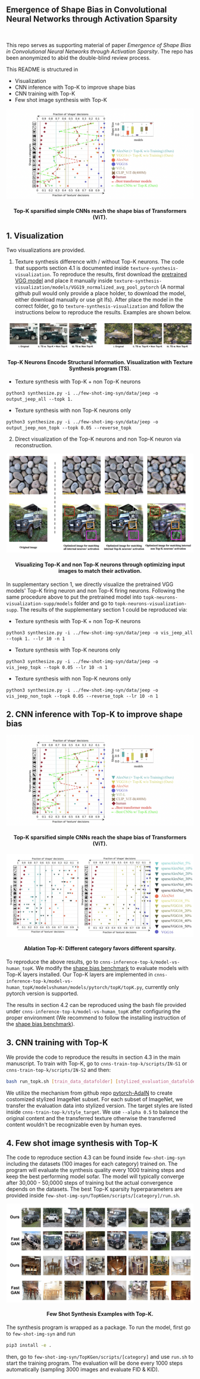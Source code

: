 ## Emergence of Shape Bias in Convolutional Neural Networks through Activation Sparsity
<br>

This repo serves as supporting material of paper *Emergence of Shape Bias in Convolutional Neural Networks through Activation Sparsity*. The repo has been anonymized to abid the double-blind review process. 

This README is structured in 
* Visualization
* CNN inference with Top-K to improve shape bias
* CNN training with Top-K
* Few shot image synthesis with Top-K

![](assets/topk-inference.png)
<h4 align="center">Top-K sparsified simple CNNs reach the shape bias of Transformers (ViT).</h4>


## 1. Visualization

Two visualizations are provided. 

1. Texture synthesis difference with / without Top-K neurons. 
The code that supports section 4.1 is documented inside `texture-synthesis-visualization`. To reproduce the results, first download the [pretrained VGG model](texture-synthesis-visualization/models/VGG19_normalized_avg_pool_pytorch) and place it manually inside `texture-synthesis-visualization/models/VGG19_normalized_avg_pool_pytorch` (A normal github pull would only provide a place holder, to download the model, either download manually or use git lfs). After place the model in the correct folder, go to `texture-synthesis-visualization` and follow the instructions below to reproduce the results. Examples are shown below.

![](assets/visualization_2.png)

<h4 align="center">Top-K Neurons Encode Structural Information. Visualization with Texture Synthesis program (TS).</h4>

* Texture synthesis with Top-K + non Top-K neurons

```
python3 synthesize.py -i ../few-shot-img-syn/data/jeep -o output_jeep_all --topk 1.
```

* Texture synthesis with non Top-K neurons only

```
python3 synthesize.py -i ../few-shot-img-syn/data/jeep -o output_jeep_non_topk --topk 0.05 --reverse_topk
```


2. Direct visualization of the Top-K neurons and non Top-K neuron via reconstruction. 

![](assets/visualization_1.png)
<h4 align="center">Visualizing Top-K and non Top-K neurons through optimizing input images to match their activation.</h4>

In supplementary section 1, we directly visualize the pretrained VGG models' Top-K firing neuron and non Top-K firing neurons. Following the same procedure above to put the pretrained model into `topk-neurons-visualization-supp/models` folder and go to `topk-neurons-visualization-supp`. The results of the supplementary section 1 could be reproduced via:

* Texture synthesis with Top-K + non Top-K neurons

```
python3 synthesize.py -i ../few-shot-img-syn/data/jeep -o vis_jeep_all --topk 1. --lr 10 -n 1
```

* Texture synthesis with Top-K neurons only

```
python3 synthesize.py -i ../few-shot-img-syn/data/jeep -o vis_jeep_topk --topk 0.05 --lr 10 -n 1
```
* Texture synthesis with non Top-K neurons only

```
python3 synthesize.py -i ../few-shot-img-syn/data/jeep -o vis_jeep_non_topk --topk 0.05 --reverse_topk --lr 10 -n 1
```




## 2. CNN inference with Top-K to improve shape bias

![](assets/topk-inference.png)
<h4 align="center">Top-K sparsified simple CNNs reach the shape bias of Transformers (ViT).</h4>

![](assets/ablation-topk-inference.png)
<h4 align="center">Ablation Top-K: Different category favors different sparsity.</h4>


To reproduce the above results, go to `cnns-inference-top-k/model-vs-human_topK`. We modify the [shape bias benchmark](https://github.com/bethgelab/model-vs-human) to evaluate models with Top-K layers installed. Our Top-K layers are implemented in `cnns-inference-top-k/model-vs-human_topK/modelvshuman/models/pytorch/topK/topK.py`, currently only pytorch version is supported. 

The results in section 4.2 can be reproduced using the bash file provided under `cnns-inference-top-k/model-vs-human_topK` after configuring the proper environment (We recommend to follow the installing instruction of the [shape bias benchmark](https://github.com/bethgelab/model-vs-human)).


## 3. CNN training with Top-K

We provide the code to reproduce the results in section 4.3 in the main manuscript. To train with Top-K, go to `cnns-train-top-k/scripts/IN-S1` or `cnns-train-top-k/scripts/IN-S2` and then: 

```bash
bash run_topk.sh [train_data_datafolder] [stylized_evaluation_datafolder]
```

We utilize the mechanism from github repo [pytorch-AdaIN](https://github.com/naoto0804/pytorch-AdaIN) to create costomized stylized ImageNet subset. For each subset of ImageNet, we transfer the evaluation data into stylized version. The target styles are listed inside `cnns-train-top-k/style_target`. We use `--alpha 0.5` to balance the original content and the transferred texture otherwise the transferred content wouldn't be recognizable even by human eyes. 

## 4. Few shot image synthesis with Top-K

The code to reproduce section 4.3 can be found inside `few-shot-img-syn` including the datasets (100 images for each category) trained on. The program will evaluate the synthesis quality every 1000 training steps and keep the best performing model sofar. The model will typically converge after 30,000 - 50,0000 steps of training but the actual convergence depends on the datasets. The best Top-K sparsity hyperparameters are provided inside `few-shot-img-syn/TopKGen/scripts/[category]/run.sh`. 

![](assets/few-shot-syn-images.png)
<h4 align="center">Few Shot Synthesis Examples with Top-K.</h4>

The synthesis program is wrapped as a package. To run the model, first go to `few-shot-img-syn` and run 

```bash
pip3 install -e .
```

then, go to `few-shot-img-syn/TopKGen/scripts/[category]` and use `run.sh` to start the training program. The evaluation will be done every 1000 steps automatically (sampling 3000 images and evaluate FID & KID).


